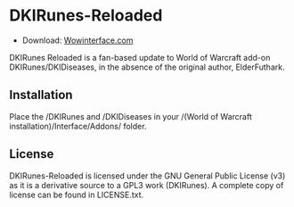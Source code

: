 DKIRunes-Reloaded
=================

* Download: [Wowinterface.com](http://www.wowinterface.com/downloads/info21599-DKIRunesReloaded.html)

DKIRunes Reloaded is a fan-based update to World of Warcraft add-on DKIRunes/DKIDiseases, in the absence of the original author, ElderFuthark.

## Installation

Place the /DKIRunes and /DKIDiseases in your /(World of Warcraft installation)/Interface/Addons/ folder.

## License

DKIRunes-Reloaded is licensed under the GNU General Public License (v3) as it is a derivative source to a GPL3 work (DKIRunes). A complete copy of
license can be found in LICENSE.txt.